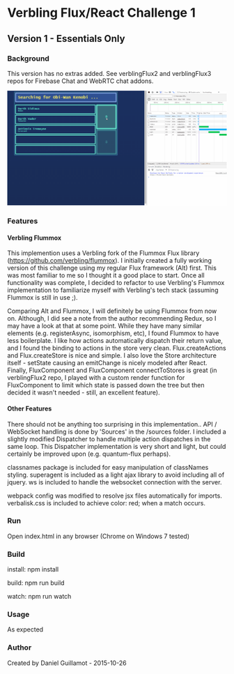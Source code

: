 # Verbling Flux/React Challenge 1

## Version 1 - Essentials Only

### Background

This version has no extras added. See verblingFlux2 and verblingFlux3 repos for Firebase Chat and WebRTC chat addons. 

![alt tag](/demo.gif)

### Features

#### Verbling Flummox

This implemention uses a Verbling fork of the Flummox Flux library (https://github.com/verbling/flummox). I initially created a fully working version of this challenge using my regular Flux framework (Alt) first. This was most familiar to me so I thought it a good place to start. Once all functionality was complete, I decided to refactor to use Verbling's Flummox implementation to familiarize myself with Verbling's tech stack (assuming Flummox is still in use ;).

Comparing Alt and Flummox, I will definitely be using Flummox from now on. Although, I did see a note from the author recommending Redux, so I may have a look at that at some point. While they have many similar elements (e.g. registerAsync, isomorphism, etc), I found Flummox to have less boilerplate. I like how actions automatically dispatch their return value, and I found the binding to actions in the store very clean. Flux.createActions and Flux.createStore is nice and simple. I also love the Store architecture itself - setState causing an emitChange is nicely modeled after React. Finally, FluxComponent and FluxComponent connectToStores is great (in verblingFlux2 repo, I played with a custom render function for FluxComponent to limit which state is passed down the tree but then decided it wasn't needed - still, an excellent feature). 

#### Other Features

There should not be anything too surprising in this implementation.. API / WebSocket handling is done by 'Sources' in the /sources folder. I included a slightly modified Dispatcher to handle multiple action dispatches in the same loop. This Dispatcher implementation is very short and light, but could certainly be improved upon (e.g. quantum-flux perhaps). 

classnames package is included for easy manipulation of classNames styling. superagent is included as a light ajax library to avoid including all of jquery. ws is included to handle the websocket connection with the server. 

webpack config was modified to resolve jsx files automatically for imports. verbalisk.css is included to achieve color: red; when a match occurs.

### Run

Open index.html in any browser (Chrome on Windows 7 tested)

### Build

install: npm install

build: npm run build

watch: npm run watch

### Usage

As expected

### Author

Created by Daniel Guillamot - 2015-10-26